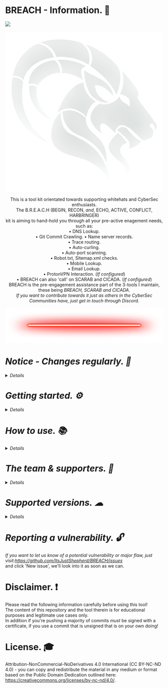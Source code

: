 # BREACH - Information. 🐏<br>
<body>
    <a href="https://www.codacy.com/gh/ItsJustShepherd/BREACH/dashboard?utm_source=github.com&amp;utm_medium=referral&amp;utm_content=ItsJustShepherd/BREACH&amp;utm_campaign=Badge_Grade"><img src="https://app.codacy.com/project/badge/Grade/c1312e89c0de46fc8642dc273be7de54"/></a>
<head>
  <p align="center">
    <img src="https://github.com/ItsJustShepherd/BREACH/blob/gh-pages/Gallery/CapricornAlt.png?raw=true" width="500" height="508" /></p>
</head>

   <p align="center">
This is a tool kit orientated towards supporting whitehats and CyberSec enthusiasts.<br>
  The B.R.E.A.C.H (BEGIN, RECON, <i>and</i>, ECHO, ACTIVE, CONFLICT, HARBRINGER)<br>kit is aiming to hand-hold you through all your pre-active enagement needs, such as:<br>
• DNS Lookup. <br>
• Git Commit Crawling.
• Name server records. <br>
• Trace routing. <br>
• Auto-curling. <br>
• Auto-port scanning. <br>
• Robot.txt, Sitemap.xml checks. <br>
• Mobile Lookup. <br>
• Email Lookup. <br>
• ProtonVPN Interaction. (<i>If configured</i>) <br>
• BREACH can also 'call' on SCARAB and CICADA. (<i>If configured</i>) <br>
BREACH is the pre-engagement assistance part of the 3-tools I maintain, these being <i>BREACH, SCARAB and CICADA</i>.<br>
<i>If you want to contribute towards it just as others in the CyberSec Communities have, just get in touch through Discord.

<body>
  <p align="center">
  <img src="https://github.com/ItsJustShepherd/BREACH/blob/gh-pages/Gallery/neon-line-red.png?raw=true" width="850" height="112" /></p>
</body>


# Notice - Changes regularly. 📰<br>
<details>
  Latest:<br>
• This repo was recreated on 02/05/2022.<br>
<br>
  Archived:<br>
• Nothing here.<br>
</details>

# Getting started. ⚙ <br>
<details>
Oh no, this is yet to be written.<br>
<br>
**Setup | Linux.** <br>
<br>
**Additional configuration.** <br>
<br>
</details>

# How to use. 📚<br>
<details>
<br>
</details>

# The team & supporters. 👥<br>
<details>
Shepherd | Lead & Developer                            | https://github.com/ItsJustShepherd<br>
SAINTS | Community Bug Testing                         | https://discord.com/invite/jpHrWjWeWS<br>
SaintSec | Diverse cyber security enthusiasts team     | https//www.SaintsSec.com<br>
</details>

# Supported versions. ☁<br>
<details>
Below you'll find advice for which versions we're still able to provide support for! <br>

| Version | Supported          |
| ------- | ------------------ |
| 1.x.x   | :white_check_mark: |
</details>

# Reporting a vulnerability. 🔓<br>
If you want to let us know of a potential vulnerability or major flaw, just visit:<a href="https://github.com/ItsJustShepherd/BREACH/issues">https://github.com/ItsJustShepherd/BREACH/issues</a></i><br>
and click 'New issue', we'll look into it as soon as we can.<br>

# Disclaimer. ❗<br>
Please read the following information carefully before using this tool!<br>
The content of this repository and the tool therein is for educational purposes and legitimate use cases only.<br>
In addition if you're pushing a majority of commits <i>must</i> be signed with a certificate, if you use a commit that is unsigned that is on your own doing!<br>

# License. 🎓<br>
Attribution-NonCommercial-NoDerivatives 4.0 International (CC BY-NC-ND 4.0) - you can copy and redistribute the material in any medium or format based on the Public Domain Dedication outlined here: https://creativecommons.org/licenses/by-nc-nd/4.0/.